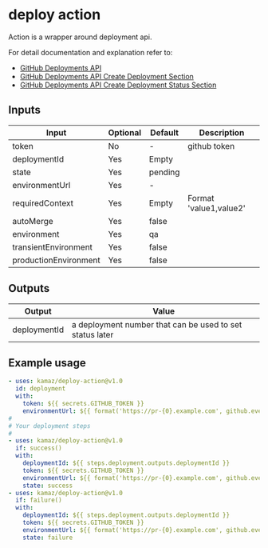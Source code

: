 # deploy action

Action is a wrapper around deployment api.

For detail documentation and explanation refer to:

- [GitHub Deployments API](https://developer.github.com/v3/repos/deployments/)
- [GitHub Deployments API Create Deployment Section](https://developer.github.com/v3/repos/deployments/#create-a-deployment)
- [GitHub Deployments API Create Deployment Status Section](https://developer.github.com/v3/repos/deployments/#create-a-deployment-status)

## Inputs

| Input                 | Optional | Default | Description            |
| --------------------- | -------- | ------- | ---------------------- |
| token                 | No       | -       | github token           |
| deploymentId          | Yes      | Empty   |                        |
| state                 | Yes      | pending |                        |
| environmentUrl        | Yes      | -       |                        |
| requiredContext       | Yes      | Empty   | Format 'value1,value2' |
| autoMerge             | Yes      | false   |                        |
| environment           | Yes      | qa      |                        |
| transientEnvironment  | Yes      | false   |                        |
| productionEnvironment | Yes      | false   |                        |

## Outputs

| Output       | Value                                                    |
| ------------ | -------------------------------------------------------- |
| deploymentId | a deployment number that can be used to set status later |

## Example usage

```yaml
- uses: kamaz/deploy-action@v1.0
  id: deployment
  with:
    token: ${{ secrets.GITHUB_TOKEN }}
    environmentUrl: ${{ format('https://pr-{0}.example.com', github.event.number) }}
#   
# Your deployment steps
# 
- uses: kamaz/deploy-action@v1.0
  if: success()
  with:
    deploymentId: ${{ steps.deployment.outputs.deploymentId }}
    token: ${{ secrets.GITHUB_TOKEN }}
    environmentUrl: ${{ format('https://pr-{0}.example.com', github.event.number) }}
    state: success
- uses: kamaz/deploy-action@v1.0
  if: failure()
  with:
    deploymentId: ${{ steps.deployment.outputs.deploymentId }}
    token: ${{ secrets.GITHUB_TOKEN }}
    environmentUrl: ${{ format('https://pr-{0}.example.com', github.event.number) }}
    state: failure
```
